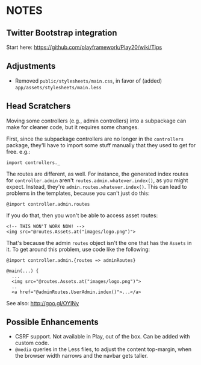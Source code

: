 # NOTES

## Twitter Bootstrap integration

Start here: <https://github.com/playframework/Play20/wiki/Tips>

## Adjustments

* Removed `public/stylesheets/main.css`, in favor of (added)
  `app/assets/stylesheets/main.less`

## Head Scratchers

Moving some controllers (e.g., admin controllers) into a subpackage can make
for cleaner code, but it requires some changes.

First, since the subpackage controllers are no longer in the `controllers`
package, they'll have to import some stuff manually that they used to get
for free. e.g.:

    import controllers._

The routes are different, as well. For instance, the generated index routes for
`controller.admin` aren't `routes.admin.whatever.index()`, as you might expect.
Instead, they're `admin.routes.whatever.index()`. This can lead to problems in
the templates, because you can't just do this:

    @import controller.admin.routes

If you do that, then you won't be able to access asset routes:

    <!-- THIS WON'T WORK NOW! -->
    <img src="@routes.Assets.at("images/logo.png")">

That's because the admin `routes` object isn't the one that has the
`Assets` in it. To get around this problem, use code like the following:

    @import controller.admin.{routes => adminRoutes}

    @main(...) {
      ...
      <img src="@routes.Assets.at("images/logo.png")">
      ..
      <a href="@adminRoutes.UserAdmin.index()">...</a>

See also: <http://goo.gl/OYINy>

## Possible Enhancements

* CSRF support. Not available in Play, out of the box. Can be added with
  custom code.
* `@media` queries in the Less files, to adjust the content top-margin,
  when the browser width narrows and the navbar gets taller.
